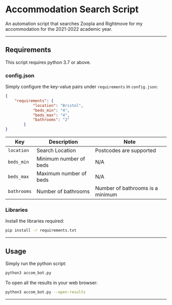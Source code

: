 # Accommodation Search Script

An automation script that searches Zoopla and Rightmove for my accommodation for the 2021-2022 academic year.

---

## Requirements

This script requires python 3.7 or above.
### config.json

Simply configure the key-value pairs under `requirements` in `config.json`:

```json
{
    "requirements": {
            "location": "Bristol",
            "beds_min": "4",
            "beds_max": "4",
            "bathrooms": "2"
        }
}
```

| Key         | Description             | Note                                                   |
| ----------- | ----------------------- | ------------------------------------------------------ |
| `location`  | Search Location         | Postcodes are supported                                |
| `beds_min`  | Minimum number of beds  | N/A                                                    |
| `beds_max`  | Maximum number of beds  | N/A                                                    |
| `bathrooms` | Number of bathrooms     | Number of bathrooms is a minimum                       |


### Libraries

Install the libraries required:

```sh
pip install -r requirements.txt
```

---

## Usage

Simply run the python script:

```sh
python3 accom_bot.py
```

To open all the results in your web browser:

```sh
python3 accom_bot.py --open-results
```

---